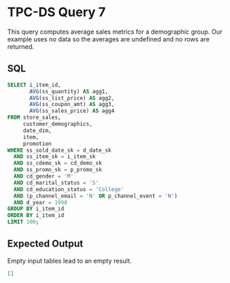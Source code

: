 # TPC-DS Query 7

This query computes average sales metrics for a demographic group. Our example uses no data so the averages are undefined and no rows are returned.

## SQL
```sql
SELECT i_item_id,
       AVG(ss_quantity) AS agg1,
       AVG(ss_list_price) AS agg2,
       AVG(ss_coupon_amt) AS agg3,
       AVG(ss_sales_price) AS agg4
FROM store_sales,
     customer_demographics,
     date_dim,
     item,
     promotion
WHERE ss_sold_date_sk = d_date_sk
  AND ss_item_sk = i_item_sk
  AND ss_cdemo_sk = cd_demo_sk
  AND ss_promo_sk = p_promo_sk
  AND cd_gender = 'M'
  AND cd_marital_status = 'S'
  AND cd_education_status = 'College'
  AND (p_channel_email = 'N' OR p_channel_event = 'N')
  AND d_year = 1998
GROUP BY i_item_id
ORDER BY i_item_id
LIMIT 100;
```

## Expected Output
Empty input tables lead to an empty result.
```json
[]
```
